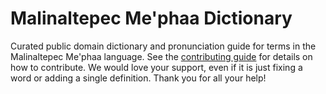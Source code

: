 
# Malinaltepec Me'phaa Dictionary

Curated public domain dictionary and pronunciation guide for terms in the Malinaltepec Me'phaa language. See the [contributing guide](https://github.com/drumworkteam/term/blob/make/.github/contributing.md) for details on how to contribute. We would love your support, even if it is just fixing a word or adding a single definition. Thank you for all your help!